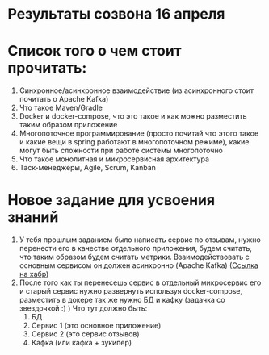 # Результаты созвона 16 апреля

# Список того о чем стоит прочитать:
1. Синхронное/асинхронное взаимодействие (из асинхронного стоит почитать о Apache Kafka)
2. Что такое Maven/Gradle
3. Docker и docker-compose, что это такое и как можно разместить таким образом приложение
4. Многопоточное программирование (просто почитай что этого такое и какие вещи в spring работают в многопоточном режиме), какие могут быть сложности при работе системы многопоточно
5. Что такое монолитная и микросервисная архитектура
6. Таск-менеджеры, Agile, Scrum, Kanban

# Новое задание для усвоения знаний

1. У тебя прошлым заданием было написать сервис по отзывам, нужно перенести его в качестве отдельного приложения, будем считать, что таким образом будем считать метрики. Взаимодействовать с основным сервисом он должен асинхронно (Apache Kafka) ([Ссылка на хабр](https://habr.com/en/articles/742786/))
2. После того как ты перенесешь сервис в отдельный микросервис его и старый сервис нужно развернуть используя docker-compose, разместить в докере так же нужно БД и кафку (задачка со звездочкой :) )
    Что тут должно быть:
   1. БД
   2. Сервис 1 (это основное приложение)
   3. Сервис 2 (это сервис отзывов)
   4. Кафка (или кафка + зукипер)